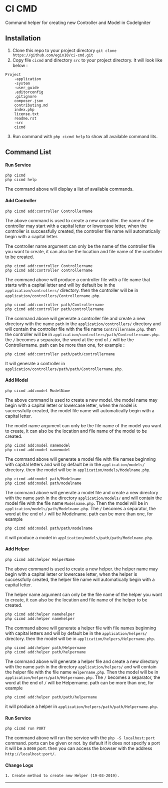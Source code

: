 # CI CMD

Command helper for creating new Controller and Model in CodeIgniter

## Installation

1. Clone this repo to your project directory `git clone https://github.com/egin10/ci-cmd.git`
2. Copy file `cicmd` and directory `src` to your project directory. It will look like below :

```
Project
    -application
    -system
    -user_guide
    .editorconfig
    .gitignore
    composer.json
    contributing.md
    index.php
    license.txt
    readme.rst
    -src
    cicmd
```

3. Run command with `php cicmd help` to show all available command lits.

## Command List

#### Run Service

    php cicmd
    php cicmd help

The command above will display a list of available commands.

#### Add Controller

    php cicmd add:controller ControllerName

The above command is used to create a new controller. the name of the controller may start with a capital letter or lowercase letter, when the controller is successfully created, the controller file name will automatically begin with a capital letter.

The controller name argument can only be the name of the controller file you want to create, it can also be the location and file name of the controller to be created.

    php cicmd add:controller Controllername
    php cicmd add:controller controllername

The command above will produce a controller file with a file name that starts with a capital letter and will by default be in the `application/controllers/` directory. then the controller will be in `application/controllers/Controllername.php`.

    php cicmd add:controller path/Controllername
    php cicmd add:controller path/controllername

The command above will generate a controller file and create a new directory with the name `path` in the `application/controllers/` directory and will contain the controller file with the file name `Controllername.php`. then the controller will be in `application/controllers/path/Controllername.php`. the `/` becomes a separator, the word at the end of `/` will be the Controllername. path can be more than one, for example :

    php cicmd add:controller path/path/controllername

It will generate a controller in `application/controllers/path/path/Controllername.php`.

#### Add Model

    php cicmd add:model ModelName

The above command is used to create a new model. the model name may begin with a capital letter or lowercase letter, when the model is successfully created, the model file name will automatically begin with a capital letter.

The model name argument can only be the file name of the model you want to create, it can also be the location and file name of the model to be created.

    php cicmd add:model namemodel
    php cicmd add:model namemodel

The command above will generate a model file with file names beginning with capital letters and will by default be in the `application/models/` directory. then the model will be in `application/models/Modelname.php`.

    php cicmd add:model path/Modelname
    php cicmd add:model path/modelname

The command above will generate a model file and create a new directory with the name `path` in the directory `application/models/` and will contain the model file with the file name `Modelname.php`. Then the model will be in `application/models/path/Modelname.php`.
The `/` becomes a separator, the word at the end of `/` will be Modelname. path can be more than one, for example

    php cicmd add:model path/path/modelname

it will produce a model in `application/models/path/path/Modelname.php`.

#### Add Helper

    php cicmd add:helper HelperName

The above command is used to create a new helper. the helper name may begin with a capital letter or lowercase letter, when the helper is successfully created, the helper file name will automatically begin with a capital letter.

The helper name argument can only be the file name of the helper you want to create, it can also be the location and file name of the helper to be created.

    php cicmd add:helper namehelper
    php cicmd add:helper namehelper

The command above will generate a helper file with file names beginning with capital letters and will by default be in the `application/helpers/` directory. then the model will be in `application/helpers/Helpername.php`.

    php cicmd add:helper path/Helpername
    php cicmd add:helper path/helpername

The command above will generate a helper file and create a new directory with the name `path` in the directory `application/helpers/` and will contain the helper file with the file name `Helpername.php`. Then the model will be in `application/helpers/path/Helpername.php`.
The `/` becomes a separator, the word at the end of `/` will be Helpername. path can be more than one, for example

    php cicmd add:helper path/path/helpername

it will produce a helper in `application/helpers/path/path/Helpername.php`.

#### Run Service

    php cicmd run PORT

The command above will run the service with the `php -S localhost:port` command. ports can be given or not. by default if it does not specify a port it will be a `8000` port. then you can access the browser with the address `http://localhost:port/`.


#### Change Logs

    1. Create method to create new Helper (19-03-2019).

---
